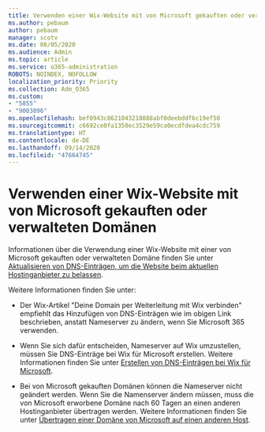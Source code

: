 ```yaml
---
title: Verwenden einer Wix-Website mit von Microsoft gekauften oder verwalteten Domänen
ms.author: pebaum
author: pebaum
manager: scotv
ms.date: 08/05/2020
ms.audience: Admin
ms.topic: article
ms.service: o365-administration
ROBOTS: NOINDEX, NOFOLLOW
localization_priority: Priority
ms.collection: Adm_O365
ms.custom:
- "5855"
- "9003096"
ms.openlocfilehash: bef0943c8621043218088abf0deebddf6c19ef50
ms.sourcegitcommit: c6692ce0fa1358ec3529e59ca0ecdfdea4cdc759
ms.translationtype: HT
ms.contentlocale: de-DE
ms.lasthandoff: 09/14/2020
ms.locfileid: "47664745"
---
```

# <a name="using-a-wix-website-with-microsoft-purchased-or-managed-domains"></a>Verwenden einer Wix-Website mit von Microsoft gekauften oder verwalteten Domänen

Informationen über die Verwendung einer Wix-Website mit einer von Microsoft gekauften oder verwalteten Domäne finden Sie unter [Aktualisieren von DNS-Einträgen, um die Website beim aktuellen Hostinganbieter zu belassen](https://docs.microsoft.com/microsoft-365/admin/dns/update-dns-records-to-retain-current-hosting-provider).

Weitere Informationen finden Sie unter: 

- Der Wix-Artikel "Deine Domain per Weiterleitung mit Wix verbinden" empfiehlt das Hinzufügen von DNS-Einträgen wie im obigen Link beschrieben, anstatt Nameserver zu ändern, wenn Sie Microsoft 365 verwenden.

- Wenn Sie sich dafür entscheiden, Nameserver auf Wix umzustellen, müssen Sie DNS-Einträge bei Wix für Microsoft erstellen. Weitere Informationen finden Sie unter [Erstellen von DNS-Einträgen bei Wix für Microsoft](https://docs.microsoft.com/microsoft-365/admin/dns/create-dns-records-at-wix).

- Bei von Microsoft gekauften Domänen können die Nameserver nicht geändert werden. Wenn Sie die Namenserver ändern müssen, muss die von Microsoft erworbene Domäne nach 60 Tagen an einen anderen Hostinganbieter übertragen werden. Weitere Informationen finden Sie unter [Übertragen einer Domäne von Microsoft auf einen anderen Host](https://docs.microsoft.com/microsoft-365/admin/get-help-with-domains/transfer-a-domain-from-microsoft-to-another-host).
